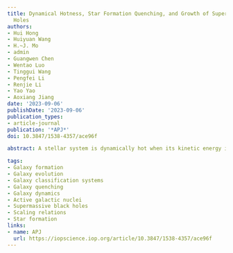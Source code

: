 ```yaml
---
title: Dynamical Hotness, Star Formation Quenching, and Growth of Supermassive Black
  Holes
authors:
- Hui Hong
- Huiyuan Wang
- H.~J. Mo
- admin
- Guangwen Chen
- Wentao Luo
- Tinggui Wang
- Pengfei Li
- Renjie Li
- Yao Yao
- Aoxiang Jiang
date: '2023-09-06'
publishDate: '2023-09-06'
publication_types:
- article-journal
publication: '*APJ*'
doi: 10.3847/1538-4357/ace96f

abstract: A stellar system is dynamically hot when its kinetic energy is dominated by random motion represented by the velocity dispersion σhot. We use MaNGA data to obtain the inner and outer dispersion of a galaxy, σin and σout, to characterize its dynamical status and study its connection with star formation quenching and the growth of its supermassive black hole (SMBH). We divide galaxies into fully quenched (FQGs), partially quenched (PQGs), and fully star-forming (FSGs) populations, and identify quenched central cores (QCCs) in PQGs. The galaxy distribution in (σin/σhot)–(σout/σhot) diagram is L-shaped, consisting of a horizontal sequence (σout/σhot ∼ 0) and a vertical sequence (σin/σhot ∼ 1). FQGs and QCCs are located at the top of the vertical sequence, σout/σhot ∼ 1, and are thus dynamically hot over their entire bodies. PQGs reside along the vertical sequence, so they have hot centers but cold outskirts. FSGs are diverse and can be found in both sequences. Galaxy structural properties, star formation, and AGN activities make a transition along the horizontal sequence at σin/σhot ∼ 0.5, and along the vertical sequence at σout/σhot ∼ 0.5. The fractions of optical AGNs and barred galaxies increase rapidly in the first transition and decline rapidly in the second; radio galaxies are located at the top of the vertical sequence. Our results demonstrate that star formation quenching and SMBH growth are effective only in dynamically hot systems. A simple model along this line can reproduce the observed SMBH scaling relations. We discuss how secular processes and strong interactions can make a system dynamically hot, and lead to the SMBH growth and star formation quenching.

tags:
- Galaxy formation
- Galaxy evolution
- Galaxy classification systems
- Galaxy quenching
- Galaxy dynamics
- Active galactic nuclei
- Supermassive black holes
- Scaling relations
- Star formation
links:
- name: APJ
  url: https://iopscience.iop.org/article/10.3847/1538-4357/ace96f
---
```

